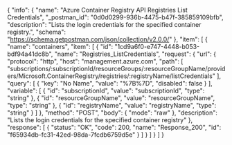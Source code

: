 {
  "info": {
    "name": "Azure Container Registry API Registries List Credentials",
    "_postman_id": "0d0d0299-936b-4475-b47f-385859109bfb",
    "description": "Lists the login credentials for the specified container registry.",
    "schema": "https://schema.getpostman.com/json/collection/v2.0.0/"
  },
  "item": [
    {
      "name": "containers",
      "item": [
        {
          "id": "1cd9a6f0-e747-4448-b053-bdf94a41dc8b",
          "name": "Registries_ListCredentials",
          "request": {
            "url": {
              "protocol": "http",
              "host": "management.azure.com",
              "path": [
                "subscriptions/:subscriptionId/resourceGroups/:resourceGroupName/providers/Microsoft.ContainerRegistry/registries/:registryName/listCredentials"
              ],
              "query": [
                {
                  "key": "No Name",
                  "value": "%7B%7D",
                  "disabled": false
                }
              ],
              "variable": [
                {
                  "id": "subscriptionId",
                  "value": "subscriptionId",
                  "type": "string"
                },
                {
                  "id": "resourceGroupName",
                  "value": "resourceGroupName",
                  "type": "string"
                },
                {
                  "id": "registryName",
                  "value": "registryName",
                  "type": "string"
                }
              ]
            },
            "method": "POST",
            "body": {
              "mode": "raw"
            },
            "description": "Lists the login credentials for the specified container registry"
          },
          "response": [
            {
              "status": "OK",
              "code": 200,
              "name": "Response_200",
              "id": "f65934db-fc31-42ed-98da-7fcdb6759d5e"
            }
          ]
        }
      ]
    }
  ]
}